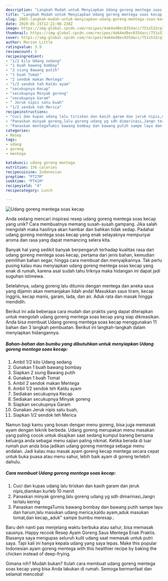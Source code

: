 ```yaml
---
description: "Langkah Mudah untuk Menyiapkan Udang goreng mentega soas kecap Anti Gagal"
title: "Langkah Mudah untuk Menyiapkan Udang goreng mentega soas kecap Anti Gagal"
slug: 2065-langkah-mudah-untuk-menyiapkan-udang-goreng-mentega-soas-kecap-anti-gagal
date: 2020-05-15T12:22:08.238Z
image: https://img-global.cpcdn.com/recipes/4a64ed8ec035dacc/751x532cq70/udang-goreng-mentega-soas-kecap-foto-resep-utama.jpg
thumbnail: https://img-global.cpcdn.com/recipes/4a64ed8ec035dacc/751x532cq70/udang-goreng-mentega-soas-kecap-foto-resep-utama.jpg
cover: https://img-global.cpcdn.com/recipes/4a64ed8ec035dacc/751x532cq70/udang-goreng-mentega-soas-kecap-foto-resep-utama.jpg
author: Marion Little
ratingvalue: 3.9
reviewcount: 5
recipeingredient:
- "1/2 kilo Udang sedang"
- "1 buah bawang bombay"
- "2 siung Bawang putih"
- "1 buah Tomat"
- "2 sendok makan Mentega"
- "1/2 sendok teh Kaldu ayam"
- "secukupnya Kecap"
- "secukupnya Minyak goreng"
- "secukupnya Garam"
- " Jeruk nipis satu buah"
- "1/2 sendok teh Merica"
recipeinstructions:
- "Cuci dan kupas udang lalu tiriskan dan kasih garam dan jeruk nipis,diamkan kurleb 10 menit"
- "Panaskan minyak goreng,lalu goreng udang yg sdh dimarinasi,Jangn terlalu kering"
- "Panaskan mentegaTumis bawang bombay dan bawang putih sampe layu dan harum,lalu masukan udang merica,kaldu ayam,aduk masukan tomat,dan kecap,,aduk&#34; sampe bumbu meresap.."
categories:
- Resep
tags:
- udang
- goreng
- mentega

katakunci: udang goreng mentega 
nutrition: 156 calories
recipecuisine: Indonesian
preptime: "PT27M"
cooktime: "PT41M"
recipeyield: "4"
recipecategory: Lunch

---
```



![Udang goreng mentega soas kecap](https://img-global.cpcdn.com/recipes/4a64ed8ec035dacc/751x532cq70/udang-goreng-mentega-soas-kecap-foto-resep-utama.jpg)

Anda sedang mencari inspirasi resep udang goreng mentega soas kecap yang unik? Cara membuatnya memang susah-susah gampang. Jika salah mengolah maka hasilnya akan hambar dan bahkan tidak sedap. Padahal udang goreng mentega soas kecap yang enak selayaknya mempunyai aroma dan rasa yang dapat memancing selera kita.

Banyak hal yang sedikit banyak berpengaruh terhadap kualitas rasa dari udang goreng mentega soas kecap, pertama dari jenis bahan, kemudian pemilihan bahan segar, hingga cara membuat dan menyajikannya. Tak perlu pusing kalau mau menyiapkan udang goreng mentega soas kecap yang enak di rumah, karena asal sudah tahu triknya maka hidangan ini dapat jadi suguhan istimewa.

Setelahnya, udang goreng lalu ditumis dengan mentega dan aneka saus yang dijamin akan memanjakan lidah anda! Masukkan saus tiram, kecap inggris, kecap manis, garam, lada, dan air. Aduk rata dan masak hingga mendidih.


Berikut ini ada beberapa cara mudah dan praktis yang dapat diterapkan untuk mengolah udang goreng mentega soas kecap yang siap dikreasikan. Anda bisa membuat Udang goreng mentega soas kecap menggunakan 11 bahan dan 3 langkah pembuatan. Berikut ini langkah-langkah dalam menyiapkan hidangannya.

<!--inarticleads1-->

##### Bahan-bahan dan bumbu yang dibutuhkan untuk menyiapkan Udang goreng mentega soas kecap:

1. Ambil 1/2 kilo Udang sedang
1. Gunakan 1 buah bawang bombay
1. Siapkan 2 siung Bawang putih
1. Gunakan 1 buah Tomat
1. Ambil 2 sendok makan Mentega
1. Ambil 1/2 sendok teh Kaldu ayam
1. Sediakan secukupnya Kecap
1. Sediakan secukupnya Minyak goreng
1. Siapkan secukupnya Garam
1. Gunakan  Jeruk nipis satu buah,
1. Siapkan 1/2 sendok teh Merica


Namun bagi kamu yang bosan dengan menu goreng, bisa juga memasak ayam dengan teknik berbeda. Udang goreng merupakan menu masakan yang paling cocok untuk disajikan saat sedang kumpul bareng bersama keluarga anda sebagai menu sajian paling nikmat. Ketika berada di luar rumah pun anda bisa jadikan udang goreng mentega sebagai menu andalan. Jadi kalau mau masak ayam goreng kecap mentega secara cepat untuk buka puasa atau menu sahur, lebih baik ayam di goreng terlebih dahulu. 

<!--inarticleads2-->

##### Cara membuat Udang goreng mentega soas kecap:

1. Cuci dan kupas udang lalu tiriskan dan kasih garam dan jeruk nipis,diamkan kurleb 10 menit
1. Panaskan minyak goreng,lalu goreng udang yg sdh dimarinasi,Jangn terlalu kering
1. Panaskan mentegaTumis bawang bombay dan bawang putih sampe layu dan harum,lalu masukan udang merica,kaldu ayam,aduk masukan tomat,dan kecap,,aduk&#34; sampe bumbu meresap..


Baru deh nanti pas menjelang waktu berbuka atau sahur, bisa memasak sausnya. Happy recook Resep Ayam Goreng Saus Mentega Enak Praktis. Biasanya saya mengupas seluruh kulit udang saat memasak untuk putri saya. Tapi kali ini hanya kepala udang yang saya lepas. Make this popular Indonesian ayam goreng mentega with this healthier recipe by baking the chicken instead of deep-frying. 

Gimana nih? Mudah bukan? Itulah cara membuat udang goreng mentega soas kecap yang bisa Anda lakukan di rumah. Semoga bermanfaat dan selamat mencoba!
